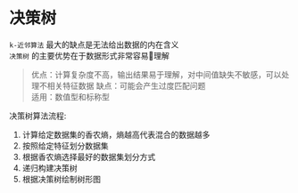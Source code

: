 # 决策树

`k-近邻算法` 最大的缺点是无法给出数据的内在含义   
`决策树` 的主要优势在于数据形式非常容易理解  

> 优点：计算复杂度不高，输出结果易于理解，对中间值缺失不敏感，可以处理不相关特征数据
> 缺点：可能会产生过度匹配问题  
> 适用：数值型和标称型

决策树算法流程:  

1. 计算给定数据集的香农熵，熵越高代表混合的数据越多  
2. 按照给定特征划分数据集  
3. 根据香农熵选择最好的数据集划分方式
4. 递归构建决策树  
5. 根据决策树绘制树形图  